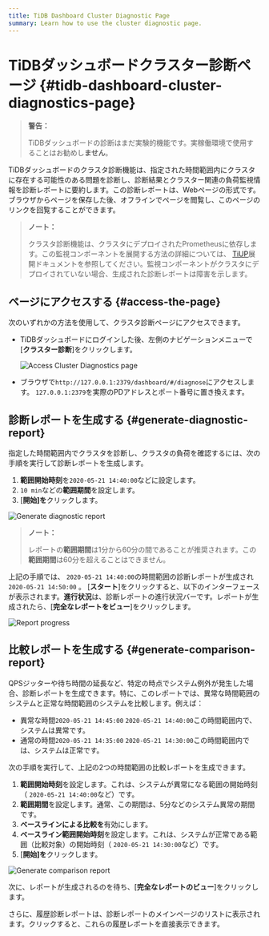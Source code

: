 ```yaml
---
title: TiDB Dashboard Cluster Diagnostic Page
summary: Learn how to use the cluster diagnostic page.
---
```


# TiDBダッシュボードクラスター診断ページ {#tidb-dashboard-cluster-diagnostics-page}

> **警告：**
>
> TiDBダッシュボードの診断はまだ実験的機能です。実稼働環境で使用することはお勧めし**ません**。

TiDBダッシュボードのクラスタ診断機能は、指定された時間範囲内にクラスタに存在する可能性のある問題を診断し、診断結果とクラスター関連の負荷監視情報を診断レポートに要約します。この診断レポートは、Webページの形式です。ブラウザからページを保存した後、オフラインでページを閲覧し、このページのリンクを回覧することができます。

> **ノート：**
>
> クラスタ診断機能は、クラスタにデプロイされたPrometheusに依存します。この監視コンポーネントを展開する方法の詳細については、 [TiUP](/tiup/tiup-overview.md)展開ドキュメントを参照してください。監視コンポーネントがクラスタにデプロイされていない場合、生成された診断レポートは障害を示します。

## ページにアクセスする {#access-the-page}

次のいずれかの方法を使用して、クラスタ診断ページにアクセスできます。

-   TiDBダッシュボードにログインした後、左側のナビゲーションメニューで[**クラスター診断**]をクリックします。

    ![Access Cluster Diagnostics page](/media/dashboard/dashboard-diagnostics-access.png)

-   ブラウザで`http://127.0.0.1:2379/dashboard/#/diagnose`にアクセスします。 `127.0.0.1:2379`を実際のPDアドレスとポート番号に置き換えます。

## 診断レポートを生成する {#generate-diagnostic-report}

指定した時間範囲内でクラスタを診断し、クラスタの負荷を確認するには、次の手順を実行して診断レポートを生成します。

1.  **範囲開始時刻**を`2020-05-21 14:40:00`などに設定します。
2.  `10 min`などの**範囲期間**を設定します。
3.  [**開始]を**クリックします。

![Generate diagnostic report](/media/dashboard/dashboard-diagnostics-gen-report.png)

> **ノート：**
>
> レポートの**範囲期間**は1分から60分の間であることが推奨されます。この<strong>範囲期間</strong>は60分を超えることはできません。

上記の手順では、 `2020-05-21 14:40:00`の時間範囲の診断レポートが生成され`2020-05-21 14:50:00` 。 [**スタート**]をクリックすると、以下のインターフェースが表示されます。<strong>進行状況</strong>は、診断レポートの進行状況バーです。レポートが生成されたら、[<strong>完全なレポートをビュー</strong>]をクリックします。

![Report progress](/media/dashboard/dashboard-diagnostics-gen-process.png)

## 比較レポートを生成する {#generate-comparison-report}

QPSジッターや待ち時間の延長など、特定の時点でシステム例外が発生した場合、診断レポートを生成できます。特に、このレポートでは、異常な時間範囲のシステムと正常な時間範囲のシステムを比較します。例えば：

-   異常な時間`2020-05-21 14:45:00` `2020-05-21 14:40:00`この時間範囲内で、システムは異常です。
-   通常の時間`2020-05-21 14:35:00` `2020-05-21 14:30:00`この時間範囲内では、システムは正常です。

次の手順を実行して、上記の2つの時間範囲の比較レポートを生成できます。

1.  **範囲開始時刻**を設定します。これは、システムが異常になる範囲の開始時刻（ `2020-05-21 14:40:00`など）です。
2.  **範囲期間**を設定します。通常、この期間は、5分などのシステム異常の期間です。
3.  **ベースラインによる比較を**有効にします。
4.  **ベースライン範囲開始時刻**を設定します。これは、システムが正常である範囲（比較対象）の開始時刻（ `2020-05-21 14:30:00`など）です。
5.  [**開始]を**クリックします。

![Generate comparison report](/media/dashboard/dashboard-diagnostics-gen-compare-report.png)

次に、レポートが生成されるのを待ち、[**完全なレポートのビュー**]をクリックします。

さらに、履歴診断レポートは、診断レポートのメインページのリストに表示されます。クリックすると、これらの履歴レポートを直接表示できます。
